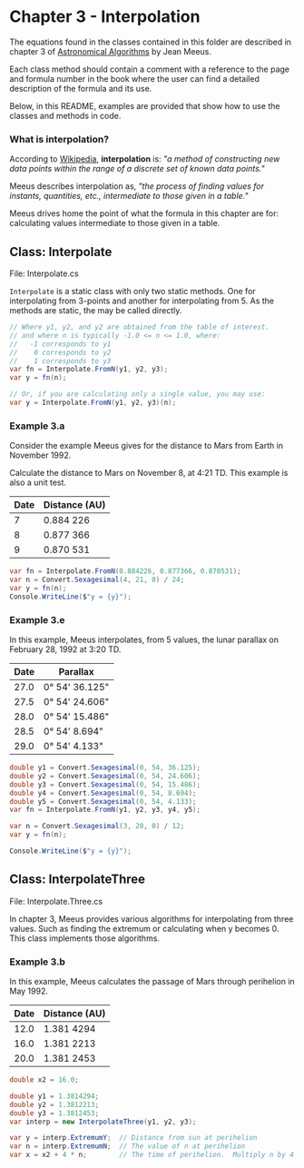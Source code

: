 # Chapter 3 - Interpolation
The equations found in the classes contained in this folder are described in chapter 3 of [Astronomical Algorithms](https://www.willbell.com/math/mc1.htm) by Jean Meeus.

Each class method should contain a comment with a reference to the page and formula number in the book where the user can find a detailed description of the formula and its use.

Below, in this README, examples are provided that show how to use the classes and methods in code.

### What is interpolation?
According to [Wikipedia](https://en.wikipedia.org/wiki/Interpolation), **interpolation** is: _"a method of constructing new data points within the range of a discrete set of known data points."_

Meeus describes interpolation as, _"the process of finding values for instants, quantities, etc., intermediate to those given in a table."_

Meeus drives home the point of what the formula in this chapter are for: calculating values intermediate to those given in a table.

## Class: Interpolate
File: Interpolate.cs

`Interpolate` is a static class with only two static methods.  One for interpolating from 3-points and another for interpolating from 5.  As the methods are static, the may be called directly.

```csharp
// Where y1, y2, and y2 are obtained from the table of interest.
// and where n is typically -1.0 <= n <= 1.0, where:
//   -1 corresponds to y1
//    0 corresponds to y2
//    1 corresponds to y3
var fn = Interpolate.FromN(y1, y2, y3);
var y = fn(n);

// Or, if you are calculating only a single value, you may use:
var y = Interpolate.FromN(y1, y2, y3)(n);
```
### Example 3.a
Consider the example Meeus gives for the distance to Mars from Earth in November 1992.

Calculate the distance to Mars on November 8, at 4:21 TD.  This example is also a unit test.

Date | Distance (AU)
--- | ---
7 | 0.884 226
8 | 0.877 366
9 | 0.870 531

```csharp
var fn = Interpolate.FromN(0.884226, 0.877366, 0.870531);
var n = Convert.Sexagesimal(4, 21, 0) / 24;
var y = fn(n);
Console.WriteLine($"y = {y}");
```
### Example 3.e
In this example, Meeus interpolates, from 5 values, the lunar parallax on February 28, 1992 at 3:20 TD.

Date | Parallax
--- | ---
27.0 | 0&deg; 54' 36.125"
27.5 | 0&deg; 54' 24.606"
28.0 | 0&deg; 54' 15.486"
28.5 | 0&deg; 54' 8.694"
29.0 | 0&deg; 54' 4.133"

```csharp
double y1 = Convert.Sexagesimal(0, 54, 36.125);
double y2 = Convert.Sexagesimal(0, 54, 24.606);
double y3 = Convert.Sexagesimal(0, 54, 15.486);
double y4 = Convert.Sexagesimal(0, 54, 8.694);
double y5 = Convert.Sexagesimal(0, 54, 4.133);
var fn = Interpolate.FromN(y1, y2, y3, y4, y5);

var n = Convert.Sexagesimal(3, 20, 0) / 12;
var y = fn(n);

Console.WriteLine($"y = {y}");
```
## Class: InterpolateThree
File: Interpolate.Three.cs

In chapter 3, Meeus provides various algorithms for interpolating from three values.  Such as finding the extremum or calculating when y becomes 0.  This class implements those algorithms.
### Example 3.b
In this example, Meeus calculates the passage of Mars through perihelion in May 1992.

Date | Distance (AU)
--- | ---
12.0 | 1.381 4294
16.0 | 1.381 2213
20.0 | 1.381 2453
```csharp
double x2 = 16.0;

double y1 = 1.3814294;
double y2 = 1.3812213;
double y3 = 1.3812453;
var interp = new InterpolateThree(y1, y2, y3);

var y = interp.ExtremumY;  // Distance from sun at perihelion
var n = interp.ExtremumN;  // The value of n at perihelion
var x = x2 + 4 * n;        // The time of perihelion.  Multiply n by 4 because that is the interval in the table
```
